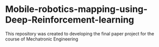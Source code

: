 # Mobile-robotics-mapping-using-Deep-Reinforcement-learning

This repository was created to developing the final paper project for the course of Mechatronic Engineering 
